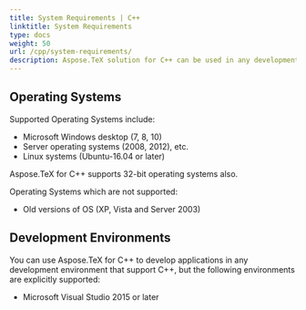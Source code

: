 ```yaml
---
title: System Requirements | C++
linktitle: System Requirements
type: docs
weight: 50
url: /cpp/system-requirements/
description: Aspose.TeX solution for C++ can be used in any development environment that support C++, but there are some environments are explicitly supported.
---
```


## **Operating Systems**
Supported Operating Systems include:

 * Microsoft Windows desktop (7, 8, 10)
 * Server operating systems (2008, 2012), etc.
 * Linux systems (Ubuntu-16.04 or later)

Aspose.TeX for C++ supports 32-bit operating systems also.  

Operating Systems which are not supported:

 * Old versions of OS (XP, Vista and Server 2003)

## **Development Environments**
You can use Aspose.TeX for C++ to develop applications in any development environment that support C++, but the following environments are explicitly supported:

 * Microsoft Visual Studio 2015 or later
